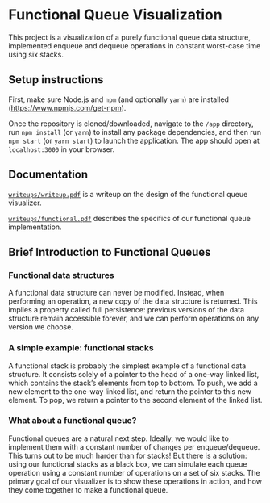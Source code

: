 # Functional Queue Visualization

This project is a visualization of a purely functional queue data structure,
implemented enqueue and dequeue operations in constant worst-case time using
six stacks.

## Setup instructions

First, make sure Node.js and `npm` (and optionally `yarn`) are installed (https://www.npmjs.com/get-npm).

Once the repository is cloned/downloaded, navigate to the `/app` directory, run `npm install` (or `yarn`) to install any package dependencies, and then run `npm start` (or `yarn start`) to launch the application. The app should open at `localhost:3000` in your browser.

## Documentation

[`writeups/writeup.pdf`](writeups/writeup.pdf) is a writeup on the design of the functional queue visualizer.

[`writeups/functional.pdf`](writeups/functional.pdf) describes the specifics of our functional queue implementation.

## Brief Introduction to Functional Queues

### Functional data structures

A functional data structure can never be modified. Instead, when performing an operation, a new copy of the data structure is returned. This implies a property called full persistence: previous versions of the data structure remain accessible forever, and we can perform operations on any version we choose.

### A simple example: functional stacks

A functional stack is probably the simplest example of a functional data structure. It consists solely of a pointer to the head of a one-way linked list, which contains the stack’s elements from top to bottom. To push, we add a new element to the one-way linked list, and return the pointer to this new element. To pop, we return a pointer to the second element of the linked list.

### What about a functional queue?

Functional queues are a natural next step. Ideally, we would like to implement them with a constant number of changes per enqueue/dequeue. This turns out to be much harder than for stacks! But there is a solution: using our functional stacks as a black box, we can simulate each queue operation using a constant number of operations on a set of six stacks. The primary goal of our visualizer is to show these operations in action, and how they come together to make a functional queue.
